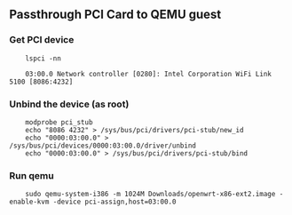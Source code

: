 ## Passthrough PCI Card to QEMU guest  

### Get PCI device

```
    lspci -nn
```

```
    03:00.0 Network controller [0280]: Intel Corporation WiFi Link 5100 [8086:4232]
```

### Unbind the device (as root) 

```
    modprobe pci_stub
    echo "8086 4232" > /sys/bus/pci/drivers/pci-stub/new_id
    echo "0000:03:00.0" > /sys/bus/pci/devices/0000:03:00.0/driver/unbind
    echo "0000:03:00.0" > /sys/bus/pci/drivers/pci-stub/bind
```

### Run qemu

```
    sudo qemu-system-i386 -m 1024M Downloads/openwrt-x86-ext2.image -enable-kvm -device pci-assign,host=03:00.0
```


